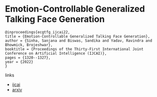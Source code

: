 # Emotion-Controllable Generalized Talking Face Generation

```
@inproceedings{ecgtfg_ijcai22,
title = {Emotion-Controllable Generalized Talking Face Generation},
author = {Sinha, Sanjana and Biswas, Sandika and Yadav, Ravindra and Bhowmick, Brojeshwar},
booktitle = {Proceedings of the Thirty-First International Joint Conference on Artificial Intelligence (IJCAI)},
pages = {1320--1327},
year = {2022}
}
```

links
- [ijcai](https://www.ijcai.org/Proceedings/2022/184)
- [arxiv](https://arxiv.org/abs/2205.01155?context=cs.MM)

